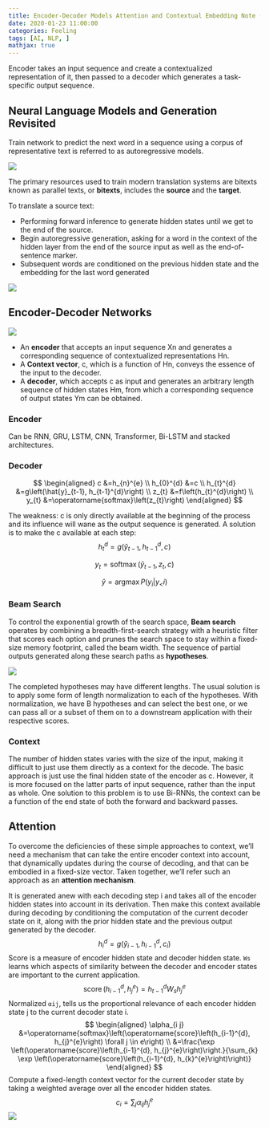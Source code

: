 ```yaml
---
title: Encoder-Decoder Models Attention and Contextual Embedding Note (SLP Ch10)
date: 2020-01-23 11:00:00
categories: Feeling
tags: [AI, NLP, ]
mathjax: true
---
```


Encoder takes an input sequence and create a contextualized representation of it, then passed to a decoder which  generates a task-specific output sequence.

<!--more-->

## Neural Language Models and Generation Revisited

Train network to predict the next word in a sequence using a corpus of representative text is referred to as autoregressive models.

![](http://qnimg.lovevivian.cn/slp-ch10-edmace-1.jpeg)

The primary resources used to train modern translation systems are bitexts known as parallel texts, or **bitexts**, includes the **source** and the **target**.

To translate a source text:

- Performing forward inference to generate hidden states until we get to the end of the source. 
- Begin autoregressive generation, asking for a word in the context of the hidden layer from the end of the source input as well as the end-of-sentence marker.
- Subsequent words are conditioned on the previous hidden state and the embedding for the last word generated

![](http://qnimg.lovevivian.cn/slp-ch10-edmace-2.jpeg)

## Encoder-Decoder Networks

![](http://qnimg.lovevivian.cn/slp-ch10-edmace-3.jpeg)

- An **encoder** that accepts an input sequence Xn and generates a corresponding sequence of contextualized representations Hn.
- A **Context vector**, c, which is a function of Hn, conveys the essence of the input to the decoder.
- A **decoder**, which accepts c as input and generates an arbitrary length sequence of hidden states Hm, from which a corresponding sequence of output states Ym can be obtained.

### Encoder

Can be RNN, GRU, LSTM, CNN, Transformer, Bi-LSTM and stacked architectures.

### Decoder

$$
\begin{aligned} c &=h_{n}^{e} \\ h_{0}^{d} &=c \\ h_{t}^{d} &=g\left(\hat{y}_{t-1}, h_{t-1}^{d}\right) \\ z_{t} &=f\left(h_{t}^{d}\right) \\ y_{t} &=\operatorname{softmax}\left(z_{t}\right) \end{aligned}
$$

The weakness: c is only directly available at the beginning of the process and its influence will wane as the output sequence is generated. A solution is to make the c available at each step:
$$
h_{t}^{d}=g\left(\hat{y}_{t-1}, h_{t-1}^{d}, c\right)
$$

$$
y_{t}=\operatorname{softmax}\left(\hat{y}_{t-1}, z_{t}, c\right)
$$

$$
\hat{y}=\operatorname{argmax} P\left(y_{i} | y_{<} i\right)
$$

### Beam Search

To control the exponential growth of the search space, **Beam search** operates by combining a breadth-first-search strategy with a heuristic filter that scores each option and prunes the search space to stay within a fixed-size memory footprint, called the beam width. The sequence of partial outputs generated along these search paths as **hypotheses**.

![](http://qnimg.lovevivian.cn/slp-ch10-edmace-4.jpeg)

The completed hypotheses may have different lengths. The usual solution is to apply some form of length normalization to each of the hypotheses. With normalization, we have B hypotheses and can select the best one, or we can pass all or a subset of them on to a downstream application with their respective scores.

### Context

The number of hidden states varies with the size of the input, making it difficult to just use them directly as a context for the decode. The basic approach is just use the final hidden state of the encoder as c. However, it is more focused on the latter parts of input sequence, rather than the input as whole. One solution to this problem is to use Bi-RNNs, the context can be a function of the end state of both the forward and backward passes.

## Attention

To overcome the deficiencies of these simple approaches to context, we’ll need a mechanism that can take the entire encoder context into account, that dynamically updates during the course of decoding, and that can be embodied in a fixed-size vector. Taken together, we’ll refer such an approach as an **attention mechanism**.

It is generated anew with each decoding step i and takes all of the encoder hidden states into account in its derivation. Then make this context available during decoding by conditioning the computation of the current decoder state on it, along with the prior hidden state and the previous output generated by the decoder.
$$
h_{i}^{d}=g\left(\hat{y}_{i-1}, h_{i-1}^{d}, c_{i}\right)
$$
Score is a measure of encoder hidden state and decoder hidden state. `Ws` learns which aspects of similarity between the decoder and encoder states are important to the current application.
$$
\operatorname{score}\left(h_{i-1}^{d}, h_{j}^{e}\right)=h_{t-1}^{d} W_{s} h_{j}^{e}
$$
Normalized `αij`, tells us the proportional relevance of each encoder hidden state j to the current decoder state i.
$$
\begin{aligned} \alpha_{i j} &=\operatorname{softmax}\left(\operatorname{score}\left(h_{i-1}^{d}, h_{j}^{e}\right) \forall j \in e\right) \\ &=\frac{\exp \left(\operatorname{score}\left(h_{i-1}^{d}, h_{j}^{e}\right)\right.}{\sum_{k} \exp \left(\operatorname{score}\left(h_{i-1}^{d}, h_{k}^{e}\right)\right)} \end{aligned}
$$
Compute a fixed-length context vector for the current decoder state by taking a weighted average over all the encoder hidden states.
$$
c_{i}=\sum_{j} \alpha_{i j} h_{j}^{e}
$$
![](http://qnimg.lovevivian.cn/slp-edmace-5.jpeg)